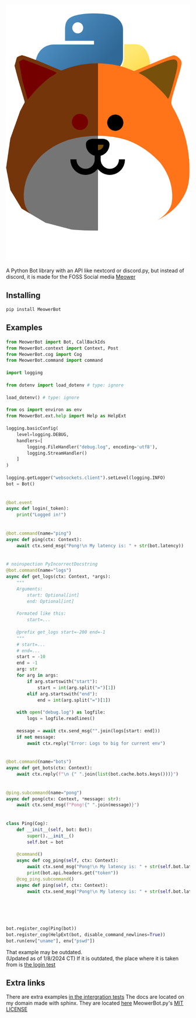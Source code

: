 <p align="center">
  <img src="https://raw.githubusercontent.com/meower-community/MeowerBot.py/master/assets/logo.svg"/>
</p>

A Python Bot library with an API like nextcord or discord.py, but instead of discord, it is made for the FOSS Social media [Meower](https://github.com/meower-media-co/)



## Installing

```bash
pip install MeowerBot
```

## Examples

```py
from MeowerBot import Bot, CallBackIds
from MeowerBot.context import Context, Post
from MeowerBot.cog import Cog
from MeowerBot.command import command

import logging

from dotenv import load_dotenv # type: ignore

load_dotenv() # type: ignore

from os import environ as env
from MeowerBot.ext.help import Help as HelpExt

logging.basicConfig(
	level=logging.DEBUG,
	handlers=[
		logging.FileHandler("debug.log", encoding='utf8'),
		logging.StreamHandler()
	]
)

logging.getLogger("websockets.client").setLevel(logging.INFO)
bot = Bot()


@bot.event
async def login(_token):
	print("Logged in!")


@bot.command(name="ping")
async def ping(ctx: Context):
	await ctx.send_msg("Pong!\n My latency is: " + str(bot.latency))


# noinspection PyIncorrectDocstring
@bot.command(name="logs")
async def get_logs(ctx: Context, *args):
	"""
	Arguments:
		start: Optional[int]
		end: Optional[int]

	Formated like this:
		start=...

	@prefix get_logs start=-200 end=-1
	"""
	# start=...
	# end=...
	start = -10
	end = -1
	arg: str
	for arg in args:
		if arg.startswith("start"):
			start = int(arg.split("=")[1])
		elif arg.startswith("end"):
			end = int(arg.split("=")[1])

	with open("debug.log") as logfile:
		logs = logfile.readlines()

	message = await ctx.send_msg("".join(logs[start: end]))
	if not message:
		await ctx.reply("Error: Logs to big for current env")


@bot.command(name="bots")
async def get_bots(ctx: Context):
	await ctx.reply(f"\n {" ".join(list(bot.cache.bots.keys()))}")


@ping.subcommand(name="pong")
async def pong(ctx: Context, *message: str):
	await ctx.send_msg(f"Pong!{" ".join(message)}")


class Ping(Cog):
	def __init__(self, bot: Bot):
		super().__init__()
		self.bot = bot

	@command()
	async def cog_ping(self, ctx: Context):
		await ctx.send_msg("Pong!\n My latency is: " + str(self.bot.latency))
		print(bot.api.headers.get("token"))
	@cog_ping.subcommand()
	async def ping(self, ctx: Context):
		await ctx.send_msg("Pong!\n My latency is: " + str(self.bot.latency))





bot.register_cog(Ping(bot))
bot.register_cog(HelpExt(bot, disable_command_newlines=True))
bot.run(env["uname"], env["pswd"])

``` 

That example may be outdated.  
(Updated as of 1/8/2024 CT)
If it is outdated, the place where it is taken from is [the login test](./tests/intergration/integration_login.py)

## Extra links

There are extra examples [in the intergration tests](./tests/intergration/)
The docs are located on my domain made with sphinx. They are located [here](https://meowerbot.showierdata.xyz/)
MeowerBot.py's [MIT LICENSE](./LICENSE)
